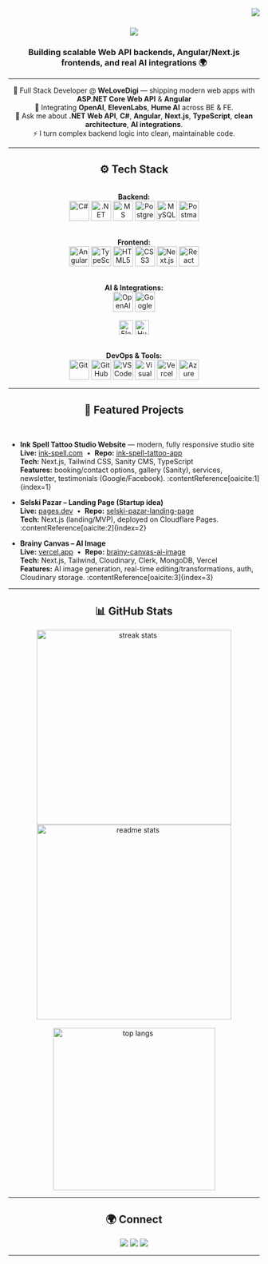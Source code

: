 <img align="right" src="https://visitor-badge.laobi.icu/badge?page_id=SimeonKovachev.SimeonKovachev" />

<h1 align="center">
  <img src="https://readme-typing-svg.herokuapp.com?font=Righteous&size=35&duration=4000&pause=1000&color=BB86FC&center=true&vCenter=true&width=600&height=70&lines=Hi+There!+👋;I'm+Simeon+Kovachev!;Full+Stack+.NET+Developer+💻" />
</h1>

<h3 align="center">Building scalable Web API backends, Angular/Next.js frontends, and real AI integrations 🌍</h3>

---

<div align="center">

🔭 Full Stack Developer @ <b>WeLoveDigi</b> — shipping modern web apps with <b>ASP.NET Core Web API</b> & <b>Angular</b>  
🌱 Integrating <b>OpenAI</b>, <b>ElevenLabs</b>, <b>Hume AI</b> across BE & FE.  
💬 Ask me about <b>.NET Web API</b>, <b>C#</b>, <b>Angular</b>, <b>Next.js</b>, <b>TypeScript</b>, <b>clean architecture</b>, <b>AI integrations</b>.  
⚡ I turn complex backend logic into clean, maintainable code.

</div>

---

<h2 align="center">⚙️ Tech Stack</h2>
<br/>

<div align="center">
  <!-- Backend -->
  <b>Backend:</b><br/>
  <img alt="C#" height="40" src="https://cdn.jsdelivr.net/gh/devicons/devicon@latest/icons/csharp/csharp-plain.svg"/>
  <img alt=".NET" height="40" src="https://cdn.jsdelivr.net/gh/devicons/devicon@latest/icons/dotnetcore/dotnetcore-plain.svg"/>
  <img alt="MS SQL Server" height="40" src="https://cdn.jsdelivr.net/gh/devicons/devicon@latest/icons/microsoftsqlserver/microsoftsqlserver-plain.svg"/>
  <img alt="PostgreSQL" height="40" src="https://cdn.jsdelivr.net/gh/devicons/devicon@latest/icons/postgresql/postgresql-plain.svg"/>
  <img alt="MySQL" height="40" src="https://cdn.jsdelivr.net/gh/devicons/devicon@latest/icons/mysql/mysql-original.svg"/>
  <img alt="Postman" height="40" src="https://cdn.jsdelivr.net/gh/devicons/devicon@latest/icons/postman/postman-plain.svg"/>
  <br/><br/>

  <!-- Frontend -->
  <b>Frontend:</b><br/>
  <img alt="Angular" height="40" src="https://cdn.jsdelivr.net/gh/devicons/devicon@latest/icons/angularjs/angularjs-plain.svg"/>
  <img alt="TypeScript" height="40" src="https://cdn.jsdelivr.net/gh/devicons/devicon@latest/icons/typescript/typescript-plain.svg"/>
  <img alt="HTML5" height="40" src="https://cdn.jsdelivr.net/gh/devicons/devicon@latest/icons/html5/html5-plain.svg"/>
  <img alt="CSS3" height="40" src="https://cdn.jsdelivr.net/gh/devicons/devicon@latest/icons/css3/css3-plain.svg"/>
  <img alt="Next.js" height="40" src="https://cdn.jsdelivr.net/gh/devicons/devicon@latest/icons/nextjs/nextjs-plain.svg"/>
  <img alt="React" height="40" src="https://cdn.jsdelivr.net/gh/devicons/devicon@latest/icons/react/react-original.svg"/>
  <br/><br/>

  <!-- AI & Integrations -->
  <b>AI & Integrations:</b><br/>
  <img alt="OpenAI" height="40" src="https://cdn.simpleicons.org/openai/FFFFFF"/>
  <img alt="Google Cloud" height="40" src="https://cdn.jsdelivr.net/gh/devicons/devicon@latest/icons/googlecloud/googlecloud-plain.svg"/>
  <!-- ElevenLabs & Hume via shields (Simple Icons may not always have them) -->
  <img alt="ElevenLabs" height="28" src="https://img.shields.io/badge/ElevenLabs-voice%20AI-black?logo=elevenlabs&logoColor=white&labelColor=111&style=for-the-badge"/>
  <img alt="Hume AI" height="28" src="https://img.shields.io/badge/Hume%20AI-emotions%20API-black?labelColor=111&style=for-the-badge"/>
  <br/><br/>

  <!-- DevOps & Tools -->
  <b>DevOps & Tools:</b><br/>
  <img alt="Git" height="40" src="https://cdn.jsdelivr.net/gh/devicons/devicon@latest/icons/git/git-plain.svg"/>
  <img alt="GitHub" height="40" src="https://cdn.jsdelivr.net/gh/devicons/devicon@latest/icons/github/github-original.svg"/>
  <img alt="VS Code" height="40" src="https://cdn.jsdelivr.net/gh/devicons/devicon@latest/icons/vscode/vscode-plain.svg"/>
  <img alt="Visual Studio" height="40" src="https://cdn.jsdelivr.net/gh/devicons/devicon@latest/icons/visualstudio/visualstudio-plain.svg"/>
  <img alt="Vercel" height="40" src="https://cdn.jsdelivr.net/gh/devicons/devicon@latest/icons/vercel/vercel-original.svg"/>
  <img alt="Azure" height="40" src="https://cdn.jsdelivr.net/gh/devicons/devicon@latest/icons/azure/azure-original.svg"/>
</div>

---

<h2 align="center">🚀 Featured Projects</h2>
<br/>

- **Ink Spell Tattoo Studio Website** — modern, fully responsive studio site  
  **Live:** <a href="https://www.ink-spell.com/">ink-spell.com</a> &nbsp;•&nbsp; **Repo:** <a href="https://github.com/SimeonKovachev/ink-spell-tattoo-app">ink-spell-tattoo-app</a>  
  **Tech:** Next.js, Tailwind CSS, Sanity CMS, TypeScript  
  **Features:** booking/contact options, gallery (Sanity), services, newsletter, testimonials (Google/Facebook). :contentReference[oaicite:1]{index=1}

- **Selski Pazar – Landing Page (Startup idea)**  
  **Live:** <a href="https://selski-pazar-landing-page.pages.dev/">pages.dev</a> &nbsp;•&nbsp; **Repo:** <a href="https://github.com/SimeonKovachev/selski-pazar-landing-page">selski-pazar-landing-page</a>  
  **Tech:** Next.js (landing/MVP), deployed on Cloudflare Pages. :contentReference[oaicite:2]{index=2}

- **Brainy Canvas – AI Image**  
  **Live:** <a href="https://brainy-canvas-ai-image.vercel.app/">vercel.app</a> &nbsp;•&nbsp; **Repo:** <a href="https://github.com/SimeonKovachev/brainy-canvas-ai-image">brainy-canvas-ai-image</a>  
  **Tech:** Next.js, Tailwind, Cloudinary, Clerk, MongoDB, Vercel  
  **Features:** AI image generation, real-time editing/transformations, auth, Cloudinary storage. :contentReference[oaicite:3]{index=3}

---

<h2 align="center">📊 GitHub Stats</h2>
<div align="center">
  <img width="390" src="https://streak-stats.demolab.com/?user=SimeonKovachev&count_private=true&theme=react&border_radius=10" alt="streak stats"/>
  <img width="390" src="https://github-readme-stats.vercel.app/api?username=SimeonKovachev&count_private=true&show_icons=true&theme=react&rank_icon=github&border_radius=10" alt="readme stats" />
  <br/><br/>
  <img width="325" src="https://github-readme-stats-salesp07.vercel.app/api/top-langs/?username=SimeonKovachev&hide=HTML&langs_count=8&layout=compact&theme=react&border_radius=10" alt="top langs" />
</div>

---

<h2 align="center">🌍 Connect</h2>
<div align="center">
  <a href="mailto:simokovachev04@gmail.com"><img src="https://img.shields.io/badge/Email-333333?style=for-the-badge&logo=gmail&logoColor=red" /></a>
  <a href="https://linkedin.com/in/simeon-kovachev" target="_blank"><img src="https://img.shields.io/badge/LinkedIn-0077B5?style=for-the-badge&logo=linkedin&logoColor=white" /></a>
  <a href="https://github.com/SimeonKovachev" target="_blank"><img src="https://img.shields.io/badge/GitHub-171515?style=for-the-badge&logo=github&logoColor=white" /></a>
</div>

---
